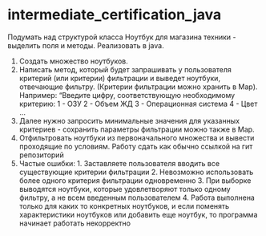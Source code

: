 # intermediate_certification_java

Подумать над структурой класса Ноутбук для магазина техники - выделить поля и методы. Реализовать в java. 

1. Создать множество ноутбуков.
2. Написать метод, который будет запрашивать у пользователя критерий (или критерии) фильтрации и выведет ноутбуки, отвечающие фильтру. (Критерии фильтрации можно хранить в Map). Например: “Введите цифру, соответствующую необходимому критерию: 1 - ОЗУ 2 - Объем ЖД 3 - Операционная система 4 - Цвет …
3. Далее нужно запросить минимальные значения для указанных критериев - сохранить параметры фильтрации можно также в Map.
4. Отфильтровать ноутбуки из первоначального множества и вывести проходящие по условиям. Работу сдать как обычно ссылкой на гит репозиторий
5. Частые ошибки: 1. Заставляете пользователя вводить все существующие критерии фильтрации 2. Невозможно использовать более одного критерия фильтрации одновременно 3. При выборке выводятся ноутбуки, которые удовлетворяют только одному фильтру, а не всем введенным пользователем 4. Работа выполнена только для каких то конкретных ноутбуков, и если поменять характеристики ноутбуков или добавить еще ноутбук, то программа начинает работать некорректно
